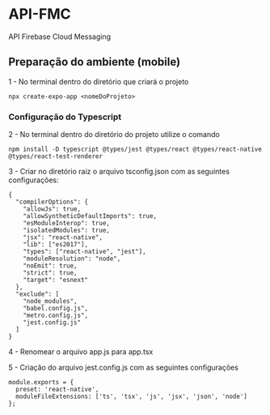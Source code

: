 # API-FMC
API Firebase Cloud Messaging

## Preparação do ambiente (mobile)

1 - No terminal dentro do diretório que criará o projeto

```
npx create-expo-app <nomeDoProjeto>
```

### Configuração do Typescript

2 - No terminal dentro do diretório do projeto utilize o comando

```
npm install -D typescript @types/jest @types/react @types/react-native @types/react-test-renderer
```

3 - Criar no diretório raiz o arquivo tsconfig.json com as seguintes configurações:

```
{
  "compilerOptions": {
    "allowJs": true,
    "allowSyntheticDefaultImports": true,
    "esModuleInterop": true,
    "isolatedModules": true,
    "jsx": "react-native",
    "lib": ["es2017"],
    "types": ["react-native", "jest"],
    "moduleResolution": "node",
    "noEmit": true,
    "strict": true,
    "target": "esnext"
  },
  "exclude": [
    "node_modules",
    "babel.config.js",
    "metro.config.js",
    "jest.config.js"
  ]
}
```

4 - Renomear o arquivo app.js para app.tsx

5 - Criação do arquivo jest.config.js com as seguintes configurações

```
module.exports = {
  preset: 'react-native',
  moduleFileExtensions: ['ts', 'tsx', 'js', 'jsx', 'json', 'node']
};
```





